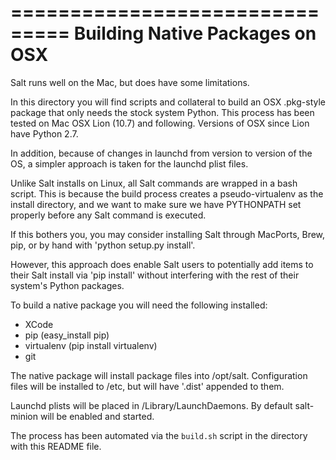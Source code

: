 ===============================
Building Native Packages on OSX
===============================

Salt runs well on the Mac, but does have some limitations.

In this directory you will find scripts and collateral to build an OSX
.pkg-style package that only needs the stock system Python.  This process has
been tested on Mac OSX Lion (10.7) and following. Versions of OSX since
Lion have Python 2.7.

In addition, because of changes in launchd from version
to version of the OS, a simpler approach is taken for
the launchd plist files.

Unlike Salt installs on Linux, all Salt commands are wrapped
in a bash script.  This is because the build process creates
a pseudo-virtualenv as the install directory, and we want to
make sure we have PYTHONPATH set properly before any Salt
command is executed.

If this bothers you, you may consider installing Salt through
MacPorts, Brew, pip, or by hand with 'python setup.py install'.

However, this approach does enable Salt users to potentially
add items to their Salt install via 'pip install' without
interfering with the rest of their system's Python packages.

To build a native package you will need the following installed:

- XCode
- pip (easy_install pip)
- virtualenv (pip install virtualenv)
- git


The native package will install package files into /opt/salt.
Configuration files will be installed to /etc, but will have
'.dist' appended to them.

Launchd plists will be placed in /Library/LaunchDaemons.  By default
salt-minion will be enabled and started.

The process has been automated via the ``build.sh`` script
in the directory with this README file.
